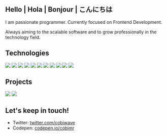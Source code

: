 ## Hello | Hola | Bonjour | こんにちは

I am passionate programmer. Currently focused on Frontend Development.

Always aiming to the scalable software and to grow professionally in the technology field.

## Technologies

![](https://img.shields.io/badge/HTML5-E34F26?style=for-the-badge&logo=html5&logoColor=white)
![](https://img.shields.io/badge/CSS3-1572B6?style=for-the-badge&logo=css3&logoColor=white)
![](https://img.shields.io/badge/JavaScript-F7DF1E?style=for-the-badge&logo=javascript&logoColor=black)
![](https://img.shields.io/badge/Sass-CC6699?style=for-the-badge&logo=sass&logoColor=white)
![](https://img.shields.io/badge/Node.js-43853D?style=for-the-badge&logo=node.js&logoColor=white)
![](https://img.shields.io/badge/Typescript-3178c6?style=for-the-badge&logo=typescript&logoColor=white)
![](https://img.shields.io/badge/React-20232A?style=for-the-badge&logo=react&logoColor=61DAFB)
![](https://img.shields.io/badge/Redux-764abc?style=for-the-badge&logo=redux&logoColor=white)
![](https://img.shields.io/badge/Gatsby-7026B9?style=for-the-badge&logo=gatsby&logoColor=white)
![](https://img.shields.io/badge/Markdown-ffffff?style=for-the-badge&logo=markdown&logoColor=black)
![](https://img.shields.io/badge/Netlify-00C7B7?style=for-the-badge&logo=netlify&logoColor=white)

## Projects

[![](https://github-readme-stats.vercel.app/api/pin/?username=cobiwave&repo=simplefolio&bg_color=45,02aab0,00cdac&icon_color=fff&border_color=00cdac&title_color=fff&text_color=fff)](https://github.com/cobiwave/simplefolio/)
[![](https://github-readme-stats.vercel.app/api/pin/?username=cobiwave&repo=gatsby-simplefolio&bg_color=45,7026B9,964ddd&icon_color=fff&border_color=964ddd&title_color=fff&text_color=fff)](https://github.com/cobiwave/simplefolio/)

## Let's keep in touch!

- Twitter: [twitter.com/cobiwave](https://twitter.com/cobiwave)
- Codepen: [codepen.io/cobimr](https://codepen.io/cobimr)
